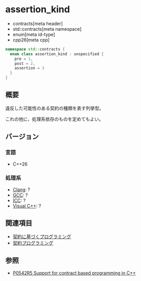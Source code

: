 # assertion_kind
* contracts[meta header]
* std::contracts[meta namespace]
* enum[meta id-type]
* cpp26[meta cpp]

```cpp
namespace std::contracts {
  enum class assertion_kind : unspecified {
    pre = 1,
    post = 2,
    assertion = 3
  }
}
```

## 概要
違反した可能性のある契約の種類を表す列挙型。

これの他に、処理系依存のものを定めてもよい。

## バージョン
### 言語
- C++26

### 処理系
- [Clang](/implementation.md#clang): ?
- [GCC](/implementation.md#gcc): ?
- [ICC](/implementation.md#icc): ?
- [Visual C++](/implementation.md#visual_cpp): ?

## 関連項目
- [契約に基づくプログラミング](/lang/future/contract-based_programming.md)
- [契約プログラミング](/lang/cpp26/contracts.md)

## 参照
- [P0542R5 Support for contract based programming in C++](http://www.open-std.org/jtc1/sc22/wg21/docs/papers/2018/p0542r5.html)
